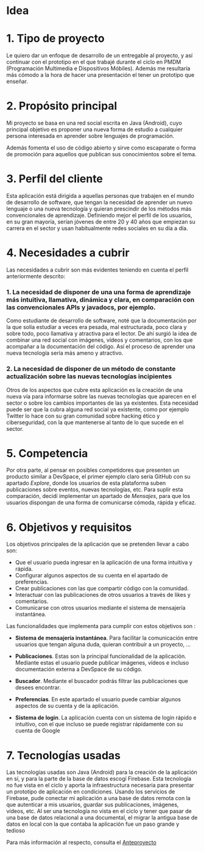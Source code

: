 # Idea

# 1. Tipo de proyecto
Le quiero dar un enfoque de desarrollo de un entregable al proyecto, y así continuar con el prototipo en el que trabajé durante el ciclo en PMDM (Programación Multimedia e Dispositivos Móbiles). Además me resultaría más cómodo a la hora de hacer una presentación el tener un prototipo que enseñar.

# 2. Propósito principal
Mi proyecto se basa en una red social escrita en Java (Android), cuyo principal objetivo es proponer una nueva forma de estudio a cualquier persona interesada en aprender sobre lenguajes de programación.

Además fomenta el uso de código abierto y sirve como escaparate o forma de promoción para aquellos que publican sus conocimientos sobre el tema.

# 3. Perfil del cliente
Esta aplicación está dirigida a aquellas personas que trabajen en el mundo de desarrollo de software, que tengan la necesidad de aprender un nuevo lenguaje o una nueva tecnología y quieran prescindir de los métodos más convencionales de aprendizaje. Definiendo mejor el perfil de los usuarios, en su gran mayoría, serían jóvenes de entre 20 y 40 años que empiezan su carrera en el sector y usan habitualmente redes sociales en su día a día.

# 4. Necesidades a cubrir
Las necesidades a cubrir son más evidentes teniendo en cuenta el perfil anteriormente descrito:

   ### 1. La necesidad de disponer de una una forma de aprendizaje más intuitiva, llamativa, dinámica y clara, en comparación con las convencionales APIs y javadocs, por ejemplo.
   Como estudiante de desarrollo de software, noté que la documentación por la que solía estudiar a veces era pesada, mal estructurada, poco clara y sobre todo, poco llamativa y atractiva para el lector. De ahí surgió la idea de combinar una red social con imágenes, vídeos y comentarios, con los que acompañar a la documentación del código. Así el proceso de aprender una nueva tecnología sería más ameno y atractivo.

   ### 2. La necesidad de disponer de un método de constante actualización sobre las nuevas tecnologías incipientes
   Otros de los aspectos que cubre esta aplicación es la creación de una nueva vía para informarse sobre las nuevas tecnologías que aparecen en el sector o sobre los cambios importantes de las ya existentes. Esta necesidad puede ser que la cubra alguna red social ya existente, como por ejemplo Twitter lo hace con su gran comunidad sobre hacking ético y ciberseguridad, con la que mantenerse al tanto de lo que sucede en el sector.

# 5. Competencia
Por otra parte, al pensar en posibles competidores que presenten un producto similar a DevSpace, el primer ejemplo claro sería GitHub con su apartado _Explore_, donde los usuarios de esta plataforma suben publicaciones sobre eventos, nuevas tecnologías, etc. Para suplir esta comparación, decidí implementar un apartado de _Mensajes_, para que los usuarios dispongan de una forma de comunicarse cómoda, rápida y eficaz.

# 6. Objetivos y requisitos
Los objetivos principales de la aplicación que se pretenden llevar a cabo son:

  * Que el usuario pueda ingresar en la aplicación de una forma intuitiva y rápida.
  * Configurar algunos aspectos de su cuenta en el apartado de preferencias.
  * Crear publicaciones con las que compartir código con la comunidad.
  * Interactuar con las publicaciones de otros usuarios a través de likes y comentarios.
  * Comunicarse con otros usuarios mediante el sistema de mensajería instantánea. 

Las funcionalidades que implementa para cumplir con estos objetivos son :

  * **Sistema de mensajería instantánea**. Para facilitar la comunicación entre usuarios que tengan alguna duda, quieran contribuír a un proyecto, ...

  * **Publicaciones**. Estas son la principal funcionalidad de la aplicación. Mediante estas el usuario puede publicar imágenes, vídeos e incluso documentación externa a DevSpace de su código.

  * **Buscador**. Mediante el buscador podrás filtrar las publicaciones que desees encontrar.

  * **Preferencias**. En este apartado el usuario puede cambiar algunos aspectos de su cuenta y de la aplicación.

  * **Sistema de login**. La aplicación cuenta con un sistema de login rápido e intuitivo, con el que incluso se puede registrar rápidamente con su cuenta de Google

# 7. Tecnologías usadas
Las tecnologías usadas son Java (Android) para la creación de la aplicación en sí, y para la parte de la base de datos escogí Firebase. Esta tecnología no fue vista en el ciclo y aporta la infraestructura necesaria para presentar un prototipo de aplicación en condiciones. Usando los servicios de Firebase, pude conectar mi aplicación a una base de datos remota con la que autenticar a mis usuarios, guardar sus publicaciones, imágenes, vídeos, etc. Al ser una tecnología no vista en el ciclo y tener que pasar de una base de datos relacional a una documental, el migrar la antigua base de datos en local con la que contaba la aplicación fue un paso grande y tedioso

Para más información al respecto, consulta el [Anteproyecto](/doc/templates/anteproyecto.pdf)

